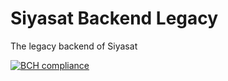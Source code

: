 # Siyasat Backend Legacy
The legacy backend of Siyasat

[![BCH compliance](https://bettercodehub.com/edge/badge/siyasat/legacy-backend?branch=master)](https://bettercodehub.com/)
